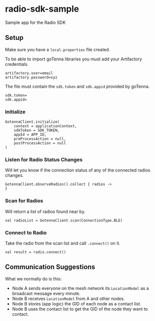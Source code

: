 # radio-sdk-sample
Sample app for the Radio SDK

## Setup
Make sure you have a `local.properties` file created.

To be able to import goTenna libraries you must add your Artifactory credentials.

```
artifactory.user=email
artifactory.password=xyz
```

The file must contain the `sdk.token` and `sdk.appid` provided by goTenna.

```
sdk.token=
sdk.appid=
```

### Initialize

```
GotennaClient.initialize(
    context = applicationContext,
    sdkToken = SDK_TOKEN,
    appId = APP_ID,
    preProcessAction = null,
    postProcessAction = null
)
```

### Listen for Radio Status Changes

Will let you know if the connection status of any of the connected radios changes.

```
GotennaClient.observeRadios().collect { radios ->
}
```

### Scan for Radios

Will return a list of radios found near by.

```
val radioList = GotennaClient.scan(ConnectionType.BLE)
```

### Connect to Radio

Take the radio from the scan list and call `.connect()` on it.

```
val result = radio.connect()
```

## Communication Suggestions

What we normally do is this:
- Node A sends everyone on the mesh network its `LocationModel` as a broadcast message every minute.
- Node B receives `LocationModel` from A and other nodes.
- Node B stores (app logic) the GID of each node as a contact list.
- Node B uses the contact list to get the GID of the node they want to contact.

